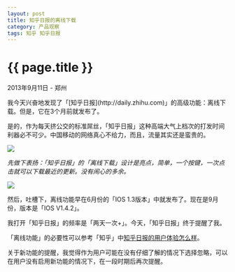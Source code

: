 ```yaml
---
layout: post
title: 知乎日报的离线下载
category: 产品观察
tags: 知乎 知乎日报
---
```

{{ page.title }}
================
<p class="meta">2013年9月11日 - 郑州</p>
我今天兴奋地发现了「[知乎日报](http://daily.zhihu.com)」的高级功能：离线下载。但是，它在3个月前就发布了。

是的，作为每天挤公交的标准屌丝，「知乎日报」这种高端大气上档次的打发时间利器必不可少。中国移动的网络真心不给力，而且，流量其实还是蛮贵的。

![](http://fuhuoshe.b0.upaiyun.com/img/201309/2.png)

*先做下表扬：「知乎日报」的「离线下载」设计是亮点，简单，一个按键，一次点击就可以下载最近的更新。没有闹心的多余。*

![](http://fuhuoshe.b0.upaiyun.com/img/201309/1.png)

然后，吐槽下，离线功能早在6月份的「IOS 1.3版本」中就发布了。现在是9月份，版本是「IOS V1.4.2」。

我打开「知乎日报」的频率是「两天一次+」。今天，「知乎日报」终于提醒了我。

「离线功能」的必要性可以参考「知乎」中[知乎日报的用户体验怎么样](http://www.zhihu.com/question/21100375)。

关于新功能的提醒，我觉得作为用户可能在没有仔细了解的情况下选择忽略，可以在用户没有启用新功能的情况下，在一段时期后再次提醒。




